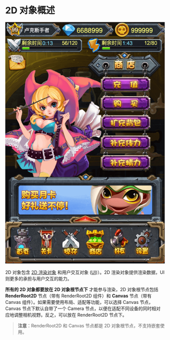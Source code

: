 # 2D 对象概述

![2d-image](2d-image.png)

2D 对象包含 [2D 渲染对象](2d-render/index.md) 和用户交互对象 ([UI](../ui-system/index.md))）。2D 渲染对象提供渲染数据，UI 则更多的承担与用户交互的能力。

**所有的 2D 对象都要放在 2D 对象根节点下** 才能参与渲染，2D 对象根节点包括 **RenderRoot2D** 节点（带有 RenderRoot2D 组件）和 **Canvas** 节点（带有 Canvas 组件）。如果需要使用布局、适配等功能，可以选择 Canvas 节点，Canvas 节点下默认自带了一个 Camera 节点，以便在适配不同设备的同时相对应地调整相机视野。反之，可以放在 RenderRoot2D 节点下。

> **注意**：RenderRoot2D 和 Canvas 节点都是 2D 对象根节点，不支持嵌套使用。
